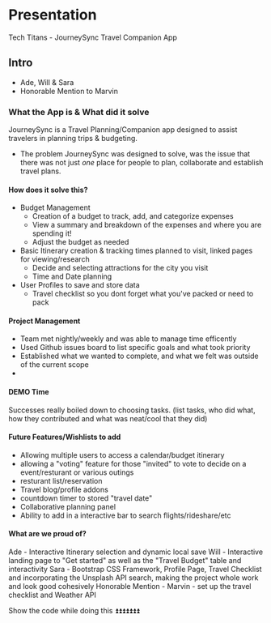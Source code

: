 # Presentation

Tech Titans - JourneySync Travel Companion App

## Intro

- Ade, Will & Sara
- Honorable Mention to Marvin

### What the App is & What did it solve

JourneySync is a Travel Planning/Companion app designed to assist travelers in planning trips & budgeting.

- The problem JourneySync was designed to solve, was the issue that there was not just _one_ place for people to plan, collaborate and establish travel plans.

#### How does it solve this?

- Budget Management
  - Creation of a budget to track, add, and categorize expenses
  - View a summary and breakdown of the expenses and where you are spending it!
  - Adjust the budget as needed
- Basic Itinerary creation & tracking times planned to visit, linked pages for viewing/research
  - Decide and selecting attractions for the city you visit
  - Time and Date planning
- User Profiles to save and store data
  - Travel checklist so you dont forget what you've packed or need to pack

#### Project Management

- Team met nightly/weekly and was able to manage time efficently
- Used Github issues board to list specific goals and what took priority
- Established what we wanted to complete, and what we felt was outside of the current scope
-

#### DEMO Time

Successes really boiled down to choosing tasks.
(list tasks, who did what, how they contributed and what was neat/cool that they did)

#### Future Features/Wishlists to add

- Allowing multiple users to access a calendar/budget itinerary
- allowing a "voting" feature for those "invited" to vote to decide on a event/resturant or various outings
- resturant list/reservation
- Travel blog/profile addons
- countdown timer to stored "travel date"
- Collaborative planning panel
- Ability to add in a interactive bar to search flights/rideshare/etc

#### What are we proud of?

Ade - Interactive Itinerary selection and dynamic local save
Will - Interactive landing page to "Get started" as well as the "Travel Budget" table and interactivity
Sara - Bootstrap CSS Framework, Profile Page, Travel Checklist and incorporating the Unsplash API search, making the project whole work and look good cohesively
Honorable Mention - Marvin - set up the travel checklist and Weather API

Show the code while doing this ⏫⏫⏫⏫⏫⏫⏫
